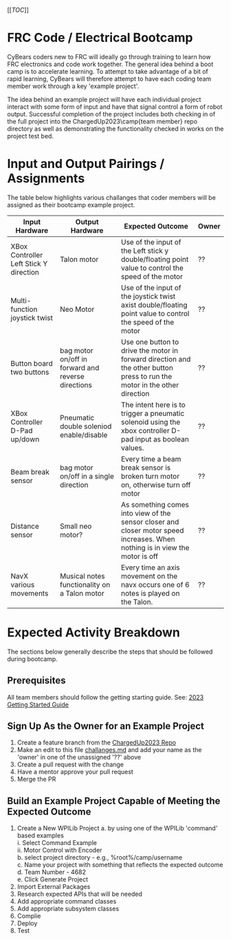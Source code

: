 [[_TOC_]]

# FRC Code / Electrical Bootcamp
CyBears coders new to FRC will ideally go through training to learn how FRC electronics and code work together.  The general idea behind a boot camp is to accelerate learning.  To attempt to take advantage of a bit of rapid learning, CyBears will therefore attempt to have each coding team member work through a key 'example project'.

The idea behind an example project will have each individual project interact with some form of input and have that signal control a form of robot output.  Successful completion of the project includes both checking in of the full project into the ChargedUp2023\camp\{team member} repo directory as well as demonstrating the functionality checked in works on the project test bed.

# Input and Output Pairings / Assignments

The table below highlights various challanges that coder members will be assigned as their bootcamp example project.

|Input Hardware | Output Hardware | Expected Outcome | Owner |
|--|--|--|--|
| XBox Controller Left Stick Y direction | Talon motor  | Use of the input of the Left stick y double/floating point value to control the speed of the motor | ?? |
| Multi-function joystick twist | Neo Motor | Use of the input of the joystick twist axist double/floating point value to control the speed of the motor | ?? |
| Button board two buttons | bag motor on/off in forward and reverse directions | Use one button to drive the motor in forward direction and the other button press to run the motor in the other direction | ?? |
| XBox Controller D-Pad up/down | Pneumatic double soleniod enable/disable | The intent here is to trigger a pneumatic solenoid using the xbox controller D-pad input as boolean values. | ?? |
| Beam break sensor | bag motor on/off in a single direction | Every time a beam break sensor is broken turn motor on, otherwise turn off motor | ?? |
| Distance sensor | Small neo motor? | As something comes into view of the sensor closer and closer motor speed increases.  When nothing is in view the motor is off | ?? |
| NavX various movements | Musical notes functionality on a Talon motor | Every time an axis movement on the navx occurs one of 6 notes is played on the Talon. | ?? |


# Expected Activity Breakdown

The sections below generally describe the steps that should be followed during bootcamp.

## Prerequisites

All team members should follow the getting starting guide.  See: [2023 Getting Started Guide](https://github.com/Team4682CyBears/ChargedUp2023/blob/main/docs/ChargedUp2023_Code_GettingStarted.docx)

##  Sign Up As the Owner for an Example Project

1. Create a feature branch from the [ChargedUp2023 Repo](https://github.com/Team4682CyBears/ChargedUp2023)
2. Make an edit to this file [challanges.md](https://github.com/Team4682CyBears/ChargedUp2023/blob/main/camp/challanges.md) and add your name as the 'owner' in one of the unassigned '??' above 
3. Create a pull request with the change
4. Have a mentor approve your pull request
5. Merge the PR

## Build an Example Project Capable of Meeting the Expected Outcome

1. Create a New WPILib Project
    a. by using one of the WPILib 'command' based examples<br>
       i. Select Command Example<br>
       ii. Motor Control with Encoder<br>
    b. select project directory - e.g., %root%/camp/username<br>
    c. Name your project with something that reflects the expected outcome<br>
    d. Team Number - 4682<br>
    e. Click Generate Project<br>
2. Import External Packages
3. Research expected APIs that will be needed
4. Add appropriate command classes
5. Add appropriate subsystem classes
6. Complie
7. Deploy
8. Test